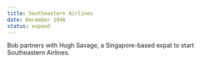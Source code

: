 ```yaml
---
title: Southeastern Airlines
date: December 1946 
status: expand
---
```

Bob partners with Hugh Savage, a Singapore-based expat to start Southeastern Airlines.


